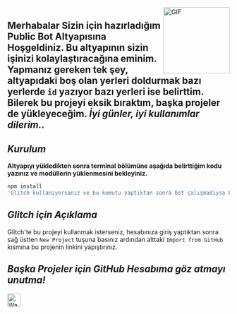 <img align="right" height="150rem" alt="GIF" src="https://media4.giphy.com/media/RbDKaczqWovIugyJmW/200w.webp?cid=ecf05e47yrznhyd4w1cnwbe3hlilpmls3c0mrsymhdzmzp5z&rid=200w.webp" />


## Merhabalar Sizin için hazırladığım **Public Bot** Altyapısına Hoşgeldiniz. Bu altyapının sizin işinizi kolaylaştıracağına eminim. Yapmanız gereken tek şey, altyapıdaki **boş olan yerleri doldurmak** bazı yerlerde ```id``` yazıyor bazı yerleri ise **belirttim**. Bilerek bu projeyi eksik bıraktım, başka projeler de yükleyeceğim. *İyi günler, iyi kullanımlar dilerim..*

## <i> Kurulum </i>

**Altyapıyı yükledikten sonra terminal bölümüne aşağıda belirttiğim kodu yazınız ve modüllerin yüklenmesini bekleyiniz.**

```sh
npm install
'Glitch kullanıyorsanız ve bu komutu yaptıktan sonra bot çalışmadıysa bu kodu yazınız -> enable-pnpm
```

## <i> Glitch için Açıklama </i>

Glitch'te bu projeyi kullanmak isterseniz, hesabınıza giriş yaptıktan sonra sağ üstten ``New Project`` tuşuna basınız ardından alttaki ``Import from GitHub`` kısmına bu projenin linkini yapıştırınız.

## <i> Başka Projeler için GitHub Hesabıma göz atmayı unutma! </i>

<a href="https://discord.gg/csahjqM">
  <img align="left" alt="Wasty's Discord" width="30px" src="https://raw.githubusercontent.com/anuraghazra/anuraghazra/master/assets/discord-round.svg" />
</a>

